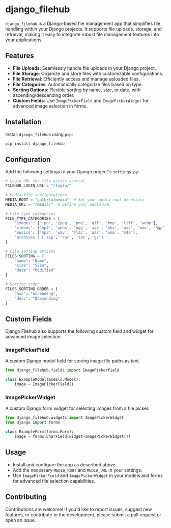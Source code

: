 # django_filehub

`django_filehub` is a Django-based file management app that simplifies file handling within your Django projects. It supports file uploads, storage, and retrieval, making it easy to integrate robust file management features into your applications.

## Features

- **File Uploads**: Seamlessly handle file uploads in your Django project.
- **File Storage**: Organize and store files with customizable configurations.
- **File Retrieval**: Efficiently access and manage uploaded files.
- **File Categories**: Automatically categorize files based on type.
- **Sorting Options**: Flexible sorting by name, size, or date, with ascending/descending order.
- **Custom Fields**: Use `ImagePickerField` and `ImagePickerWidget` for advanced image selection in forms.

## Installation

Install `django_filehub` using `pip`:

```bash
pip install django_filehub
```

## Configuration

Add the following settings to your Django project's `settings.py`:
```python
# Login URL for file access control
FILEHUB_LOGIN_URL = "/login/"

# Media file configurations
MEDIA_ROOT = "path/to/media"  # Set your media root directory
MEDIA_URL = "/media/"  # Define your media URL

# File type categories
FILE_TYPE_CATEGORIES = {
    'images': ['jpg', 'jpeg', 'png', 'gif', 'bmp', 'tiff', 'webp'],
    'videos': ['mp4', 'webm', 'ogg', 'avi', 'mkv', 'mov', 'wmv', '3gp', 'mpeg', 'mpg4'],
    'musics': ['mp3', 'wav', 'flac', 'aac', 'wma', 'm4a'],
    'archives': ['zip', 'rar', 'tar', 'gz']
}

# File sorting options
FILES_SORTING = {
    "name": "Name",
    "size": "Size",
    "date": "Modified"
}

# Sorting order
FILES_SORTING_ORDER = {
    "asc": "Ascending",
    "desc": "Descending"
}
```

## Custom Fields
Django Filehub also supports the following custom field and widget for advanced image selection:

### ImagePickerField
A custom Django model field for storing image file paths as text.

```python
from django_filehub.fields import ImagePickerField

class ExampleModel(models.Model):
    image = ImagePickerField()
```

### ImagePickerWidget
A custom Django form widget for selecting images from a file picker.

```python
from django_filehub.widgets import ImagePickerWidget
from django import forms

class ExampleForm(forms.Form):
    image = forms.CharField(widget=ImagePickerWidget())
```

## Usage
 - Install and configure the app as described above.
 - Add the necessary `MEDIA_ROOT` and `MEDIA_URL` in your settings.
 - Use `ImagePickerField` and `ImagePickerWidget` in your models and forms for advanced file selection capabilities.

## Contributing
Contributions are welcome! If you'd like to report issues, suggest new features, or contribute to the development, please submit a pull request or open an issue.
